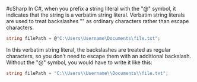 #cSharp 
In C#, when you prefix a string literal with the "@" symbol, it indicates that the string is a verbatim string literal. Verbatim string literals are used to treat backslashes "" as ordinary characters rather than escape characters.
```c#
string filePath = @"C:\Users\Username\Documents\file.txt";
```
In this verbatim string literal, the backslashes are treated as regular characters, so you don't need to escape them with an additional backslash. Without the "@" symbol, you would have to write it like this:
```c#
string filePath = "C:\\Users\\Username\\Documents\\file.txt";
```